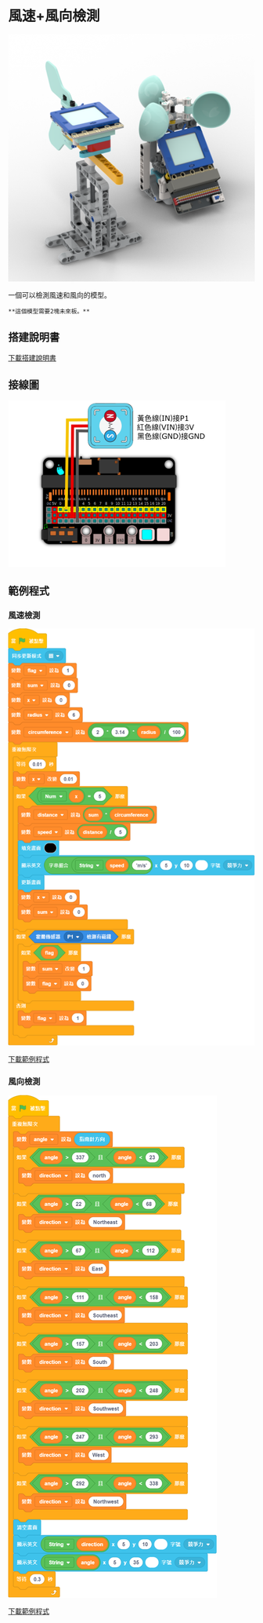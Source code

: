 # 風速+風向檢測

![](./images/windspeed%2Bdirection.png)

一個可以檢測風速和風向的模型。

    **這個模型需要2塊未來板。**

## 搭建說明書

[下載搭建說明書](https://github.com/kittenbothk/kittenbothk/raw/master/Kits/future_weather/instructions/wind_speed+direction.pdf)

## 接線圖

![](./images/windspeed_wiring.png)

## 範例程式

### 風速檢測

![](./images/windspeed_code.png)

[下載範例程式](https://github.com/kittenbothk/kittenbothk/raw/master/Kits/future_weather/sb3/4_windspeed.sb3)

### 風向檢測

![](./images/winddirection_code.png)

[下載範例程式](https://github.com/kittenbothk/kittenbothk/raw/master/Kits/future_weather/sb3/5_winddirection.sb3)